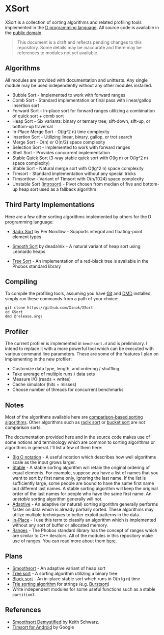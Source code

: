 # XSort #

XSort is a collection of sorting algorithms and related profiling tools implemented in the [D programming language](http://dlang.org/). All source code is available in the [public domain](https://en.wikipedia.org/wiki/Public_domain).

> This document is a draft and reflects pending changes to this repository. Some details may be inaccurate and there may be references to modules not yet available.

## Algorithms ##

All modules are provided with documentation and unittests. Any single module may be used independently without any other modules installed.

- Bubble Sort - Implemented to work with forward ranges
- Comb Sort - Standard implementation or final pass with linear/gallop insertion sort
- Forward Sort - In-place sort for forward ranges utilizing a combination of quick sort + comb sort
- Heap Sort - Six variants: binary or ternary tree; sift-down, sift-up, or bottom-up traversal
- In-Place Merge Sort - O(lg^2 n) time complexity
- Insertion Sort - Utilizing linear, binary, gallop, or trot search
- Merge Sort - O(n) or O(n/2) space complexity
- Selection Sort - Implemented to work with forward ranges
- Shell Sort - Provides concurrent implementation
- Stable Quick Sort (3-way stable quick sort with O(lg n) or O(lg^2 n) space complexity)
- Stable Sort - Natural merge sort with O(lg^2 n) space complexity
- Timsort - Standard implementation without any special tricks
- Timsortlow - Variant of Timsort with O(n/1024) space complexity
- Unstable Sort ([introsort](https://en.wikipedia.org/wiki/Introsort)) - Pivot chosen from median of five and bottom-up heap sort used as a fallback algorithm

## Third Party Implementations ##

Here are a few other sorting algorithms implemented by others for the D programming language:

- [Radix Sort](https://github.com/nordlow/justd/blob/master/intsort.d#L92intsort.d) by Per Nordlöw - Supports integral and floating-point element types

- [Smooth Sort](https://github.com/deadalnix/Dsort/blob/master/sort/smooth.d) by deadalnix - A natural variant of heap sort using Leonardo heaps

- [Tree Sort](http://dlang.org/phobos/std_container_rbtree.html) - An implementation of a red-black tree is available in the Phobos standard library

## Compiling ##

To compile the profiling tools, assuming you have [Git](http://git-scm.com/) and [DMD](http://dlang.org/download.html) installed, simply run these commands from a path of your choice:

	git clone https://github.com/Xinok/XSort
	cd XSort
	dmd @release.args

## Profiler ##

The current profiler is implemented in `benchsort.d` and is preliminary. I intend to replace it with a more powerful tool which can be executed with various command line parameters. These are some of the features I plan on implementing in the new profiler:

- Customize data type, length, and ordering / shuffling
- Take average of multiple runs / data sets
- Measure I/O (reads + writes)
- Cache simulator (hits + misses)
- Choose number of threads for concurrent benchmarks

## Notes ##

Most of the algorithms available here are [comparison-based sorting algorithms](https://en.wikipedia.org/wiki/Comparison_sort). Other algorithms such as [radix sort](https://en.wikipedia.org/wiki/Radix_sort) or [bucket sort](https://en.wikipedia.org/wiki/Bucket_sort) are not comparison sorts.

The documentation provided here and in the source code makes use of some notions and terminology which are common to sorting algorithms or algorithms in general. I'll list a few of them here:

- [Big O notation](https://en.wikipedia.org/wiki/Big_O_notation) - A useful notation which describes how well algorithms scale as the input grows larger.
- [Stable](https://en.wikipedia.org/wiki/Sorting_algorithm#Stability) - A stable sorting algorithm will retain the original ordering of equal elements. For example, suppose you have a list of names that you want to sort by first name only, ignoring the last name. If the list is sufficiently large, some people are bound to have the same first name but different last names. A stable sorting algorithm will keep the original order of the last names for people who have the same first name. An *unstable* sorting algorithm generally will not.
- [Adaptive](https://en.wikipedia.org/wiki/Adaptive_sort) - An adaptive (or natural) sorting algorithm generally performs faster on data which is already partially sorted. These algorithms may utilize multiple techniques to better exploit patterns in the data.
- [In-Place](https://en.wikipedia.org/wiki/In-place_algorithm) - I use this term to classify an algorithm which is implemented without any sort of buffer or allocated memory. 
- [Ranges](http://dlang.org/phobos/std_range.html) - The Phobos standard library has the concept of ranges which are similar to C++ iterators. All of the modules in this repository make use of ranges. You can read more about them [here](http://ddili.org/ders/d.en/ranges.html).

## Plans ##

- [Smoothsort](https://en.wikipedia.org/wiki/Smoothsort) - An adaptive variant of heap sort
- [Tree sort](https://en.wikipedia.org/wiki/Tree_sort) - A sorting algorithm utilizing a binary tree
- [Block sort](https://en.wikipedia.org/wiki/Block_sort) - An in-place stable sort which runs in O(n lg n) time
- [Trie sorting algorithm](https://en.wikipedia.org/wiki/Trie#Sorting) for strings (e.g. [Burstsort](https://en.wikipedia.org/wiki/Burstsort))
- Write independent modules for some useful functions such as a stable `partition3`.

## References ##

- [Smoothsort Demystified](http://www.keithschwarz.com/smoothsort/) by Keith Schwarz. 
- [Timsort for Android](http://cr.openjdk.java.net/~martin/webrevs/openjdk7/timsort/raw_files/new/src/share/classes/java/util/TimSort.java) by Google